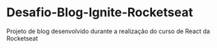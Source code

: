 # Desafio-Blog-Ignite-Rocketseat
Projeto de blog desenvolvido durante a realização do curso de React da Rocketseat
